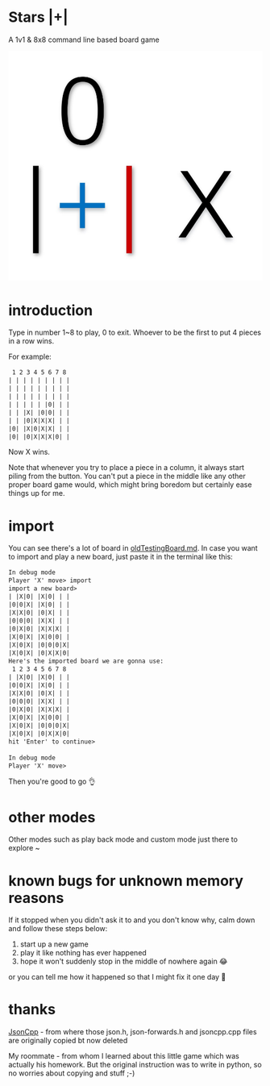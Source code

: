 # Stars |+|
A 1v1 & 8x8 command line based board game

![tag](./icon/tag.png)

# introduction
Type in number 1~8 to play, 0 to exit. Whoever to be the first to put 4 pieces in a row wins.

For example:
```
 1 2 3 4 5 6 7 8
| | | | | | | | |
| | | | | | | | |
| | | | | | | | |
| | | | | |0| | |
| | |X| |0|0| | |
| | |0|X|X|X| | |
|0| |X|0|X|X| | |
|0| |0|X|X|X|0| |
```
Now X wins.

Note that whenever you try to place a piece in a column, it always start piling from the button. You can't put a piece in the middle like any other proper board game would, which might bring boredom but certainly ease things up for me.


# import
You can see there's a lot of board in [oldTestingBoard.md](./oldTestingBoard.md). In case you want to import and play a new board, just paste it in the terminal like this:  
```
In debug mode
Player 'X' move> import
import a new board>
| |X|0| |X|0| | |
|0|0|X| |X|0| | |
|X|X|0| |0|X| | |
|0|0|0| |X|X| | |
|0|X|0| |X|X|X| |
|X|0|X| |X|0|0| |
|X|0|X| |0|0|0|X|
|X|0|X| |0|X|X|0|
Here's the imported board we are gonna use:
 1 2 3 4 5 6 7 8
| |X|0| |X|0| | |
|0|0|X| |X|0| | |
|X|X|0| |0|X| | |
|0|0|0| |X|X| | |
|0|X|0| |X|X|X| |
|X|0|X| |X|0|0| |
|X|0|X| |0|0|0|X|
|X|0|X| |0|X|X|0|
hit 'Enter' to continue>

In debug mode
Player 'X' move>
```
Then you're good to go &#128076;  

# other modes
Other modes such as play back mode and custom mode just there to explore \~

# known bugs for unknown memory reasons
If it stopped when you didn't ask it to and you don't know why, calm down and follow these steps below:
1. start up a new game
2. play it like nothing has ever happened
3. hope it won't suddenly stop in the middle of nowhere again &#x1F602;   

or you can tell me how it happened so that I might fix it one day &#129300; 

# thanks
[JsonCpp](https://github.com/open-source-parsers/jsoncpp) - from where those json.h, json-forwards.h and jsoncpp.cpp files are originally copied bt now deleted

My roommate - from whom I learned about this little game which was actually his homework. But the original instruction was to write in python, so no worries about copying and stuff ;-)
